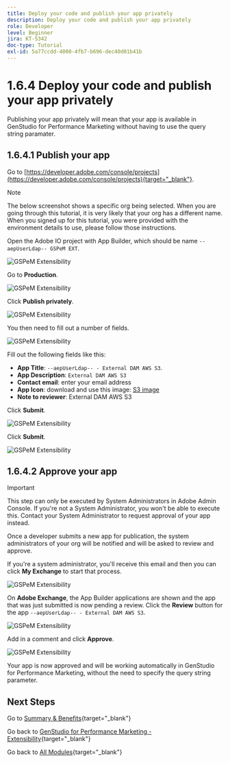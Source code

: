 ```yaml
---
title: Deploy your code and publish your app privately
description: Deploy your code and publish your app privately
role: Developer
level: Beginner
jira: KT-5342
doc-type: Tutorial
exl-id: 5a77ccdd-4000-4fb7-b696-dec40d01b41b
---
```

# 1.6.4 Deploy your code and publish your app privately

Publishing your app privately will mean that your app is available in GenStudio for Performance Marketing without having to use the query string paramater.

## 1.6.4.1 Publish your app

Go to [https://developer.adobe.com/console/projects](https://developer.adobe.com/console/projects){target="_blank"}.

>[!NOTE]
>
> The below screenshot shows a specific org being selected. When you are going through this tutorial, it is very likely that your org has a different name. When you signed up for this tutorial, you were provided with the environment details to use, please follow those instructions.

Open the Adobe IO project with App Builder, which should be name `--aepUserLdap-- GSPeM EXT`.

![GSPeM Extensibility](./images/gspemextpub1.png)

Go to **Production**.

![GSPeM Extensibility](./images/gspemextpub2.png)

Click **Publish privately**.

![GSPeM Extensibility](./images/gspemextpub3.png)

You then need to fill out a number of fields.

![GSPeM Extensibility](./images/gspemextpub4.png)

Fill out the following fields like this:

- **App Title**: `--aepUserLdap-- - External DAM AWS S3`.
- **App Description**: `External DAM AWS S3`
- **Contact email**: enter your email address
- **App Icon**: download and use this image: [S3 image](./images/s3.jpeg)
- **Note to reviewer**: External DAM AWS S3

Click **Submit**.

![GSPeM Extensibility](./images/gspemextpub5.png)

Click **Submit**.

![GSPeM Extensibility](./images/gspemextpub6.png)

## 1.6.4.2 Approve your app

>[!IMPORTANT]
>
>This step can only be executed by System Administrators in Adobe Admin Console. If you're not a System Administrator, you won't be able to execute this. Contact your System Administrator to request approval of your app instead.

Once a developer submits a new app for publication, the system administrators of your org will be notified and will be asked to review and approve.

If you're a system administrator, you'll receive this email and then you can click **My Exchange** to start that process.

![GSPeM Extensibility](./images/gspemextpub7.png)

On **Adobe Exchange**, the App Builder applications are shown and the app that was just submitted is now pending a review. Click the **Review** button for the app `--aepUserLdap-- - External DAM AWS S3`.

![GSPeM Extensibility](./images/gspemextpub8.png)

Add in a comment and click **Approve**.

![GSPeM Extensibility](./images/gspemextpub9.png)

Your app is now approved and will be working automatically in GenStudio for Performance Marketing, without the need to specify the query string parameter.

## Next Steps

Go to [Summary & Benefits](./summary.md){target="_blank"}

Go back to [GenStudio for Performance Marketing - Extensibility](./genstudioext.md){target="_blank"}

Go back to [All Modules](./../../../overview.md){target="_blank"}
